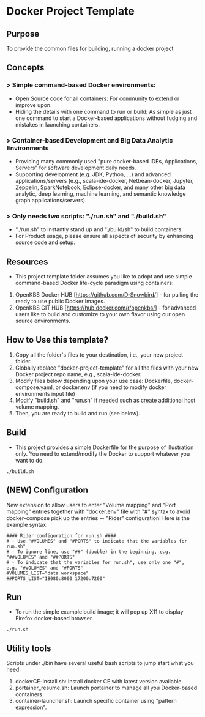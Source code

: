 # Docker Project Template

## Purpose
To provide the common files for building, running a docker project

## Concepts
### > Simple command-based Docker environments:
- Open Source code for all containers:
For community to extend or improve upon.
- Hiding the details with one command to run or build:
As simple as just one command to start a Docker-based applications without fudging and mistakes in launching containers.

### > Container-based Development and Big Data Analytic Environments
- Providing many commonly used "pure docker-based IDEs, Applications, Servers" for software development daily needs.
- Supporting development (e.g. JDK, Python, ...) and advanced applications/servers (e.g., scala-ide-docker, Netbean-docker, Jupyter, Zeppelin, SparkNotebook, Eclipse-docker, and many other big data analytic, deep learning, machine learning, and semantic knowledge graph applications/servers).

### > Only needs two scripts: "./run.sh" and "./build.sh"
- "./run.sh" to instantly stand up and "./build/sh" to build containers.
- For Product usage, please ensure all aspects of security by enhancing source code and setup.

## Resources
- This project template folder assumes you like to adopt and use simple command-based Docker life-cycle paradigm using containers:
1. OpenKBS Docker HUB [https://github.com/DrSnowbird/] - for pulling the ready to use public Docker Images.
2. OpenKBS GIT HUB [https://hub.docker.com/r/openkbs/] - for advanced users like to build and customize to your own flavor using our open source environments.

## How to Use this template?
1. Copy all the folder's files to your destination, i.e., your new project folder.
2. Globally replace "docker-project-template" for all the files with your new Docker project repo name, e.g., scala-ide-docker.
3. Modify files below depending upon your use case:
Dockerfile, docker-compose.yaml, or docker.env (if you need to modify docker environments input file)
4. Modify "build.sh" and "run.sh" if needed such as create additional host volume mapping.
5. Then, you are ready to build and run (see below).

## Build
- This project provides a simple Dockerfile for the purpose of illustration only. You need to extend/modify the Docker to
support whatever you want to do.
```
./build.sh
```

## (NEW) Configuration
New extension to allow users to enter "Volume mapping" and "Port mapping" entries together with "docker.env" file with "#" syntax to avoid docker-compose pick up the entries -- "Rider" configuration!
Here is the example syntax:
```
#### Rider configuration for run.sh ####
# - Use "#VOLUMES" and "#PORTS" to indicate that the variables for run.sh"
# - To ignore line, use "##" (double) in the beginning, e.g. "##VOLUMES" and "##PORTS"
# - To indicate that the variables for run.sh", use only one "#",  e.g. "#VOLUMES" and "#PORTS"
#VOLUMES_LIST="data workspace"
##PORTS_LIST="18080:8000 17200:7200"
```
## Run
- To run the simple example build image; it will pop up X11 to display Firefox docker-based browser.
```
./run.sh
```

## Utility tools
Scripts under ./bin have several useful bash scripts to jump start what you need.
1. dockerCE-install.sh: Install docker CE with latest version available.
2. portainer_resume.sh: Launch portainer to manage all you Docker-based containers.
3. container-launcher.sh: Launch specific container using "pattern expression".
